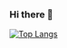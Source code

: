 ### Hi there 👋

[![Top Langs](https://github-readme-stats-sigma-five.vercel.app/api/top-langs/?username=surmavagit&layout=compact&theme=tokyonight&hide=Lua)](https://github.com/anuraghazra/github-readme-stats)

<!--
**surmavagit/surmavagit** is a ✨ _special_ ✨ repository because its `README.md` (this file) appears on your GitHub profile.

Here are some ideas to get you started:

- 🔭 I’m currently working on ...
- 🌱 I’m currently learning ...
- 👯 I’m looking to collaborate on ...
- 🤔 I’m looking for help with ...
- 💬 Ask me about ...
- 📫 How to reach me: ...
- 😄 Pronouns: ...
- ⚡ Fun fact: ...
-->
